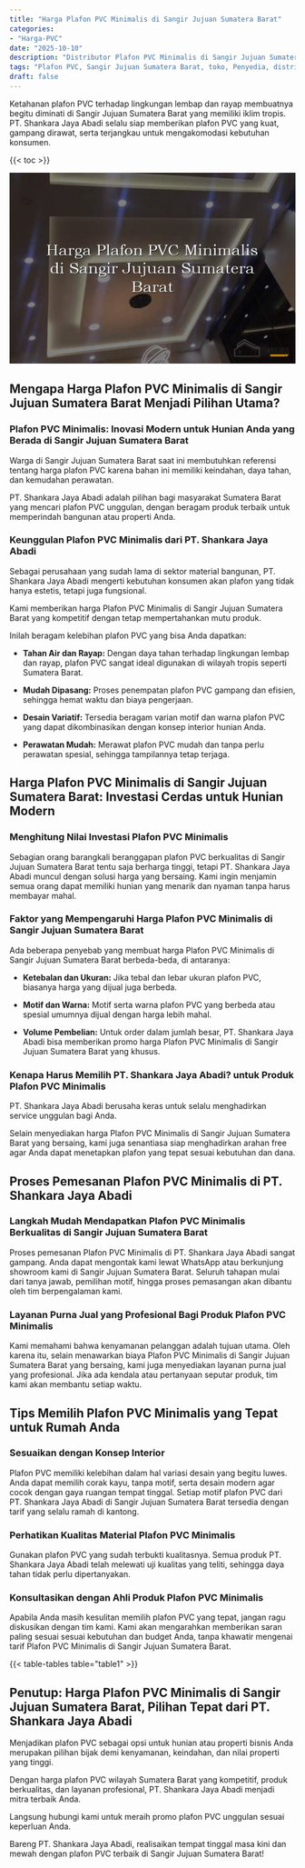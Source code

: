 ```yaml
---
title: "Harga Plafon PVC Minimalis di Sangir Jujuan Sumatera Barat"
categories: 
- "Harga-PVC"
date: "2025-10-10"
description: "Distributor Plafon PVC Minimalis di Sangir Jujuan Sumatera Barat untuk hunian, perkantoran, serta gerai. Material unggulan, pilihan motif, warna modern, dengan layanan penempatan dikerjakan oleh tenaga ahli profesional serta jaminan resmi!|Jasa penjualan Plafon PVC Minimalis di Sangir Jujuan Sumatera Barat bagi keperluan tempat tinggal, kantor, maupun ritel, dengan panel unggulan dan penempatan oleh tenaga ahli profesional dan garansi resmi.|Pilihan Plafon PVC Minimalis di Sangir Jujuan Sumatera Barat yang terpercaya bagi rumah, office, serta gerai, bersama material terbaik dan pemasangan ditangani oleh tim berpengalaman serta jaminan resmi.|Distribusi Plafon PVC Minimalis di Sangir Jujuan Sumatera Barat untuk tempat tinggal, perkantoran, dan ritel, dengan produk terbaik dan penempatan dikerjakan oleh tim berpengalaman, lengkap beserta kepastian resmi.}"
tags: "Plafon PVC, Sangir Jujuan Sumatera Barat, toko, Penyedia, distributor"
draft: false
---
```


Ketahanan plafon PVC terhadap lingkungan lembap dan rayap membuatnya begitu diminati di Sangir Jujuan Sumatera Barat yang memiliki iklim tropis. PT. Shankara Jaya Abadi selalu siap memberikan plafon PVC yang kuat, gampang dirawat, serta terjangkau untuk mengakomodasi kebutuhan konsumen.

{{< toc >}}

![Harga Plafon PVC Minimalis di Sangir Jujuan Sumatera Barat](/images/Harga-PVC/Harga-Plafon-PVC-Minimalis-di-Sangir-Jujuan-Sumatera-Barat.png)


## Mengapa Harga Plafon PVC Minimalis di Sangir Jujuan Sumatera Barat Menjadi Pilihan Utama?

### Plafon PVC Minimalis: Inovasi Modern untuk Hunian Anda yang Berada di Sangir Jujuan Sumatera Barat

Warga di Sangir Jujuan Sumatera Barat saat ini membutuhkan referensi tentang harga plafon PVC karena bahan ini memiliki keindahan, daya tahan, dan kemudahan perawatan.

PT. Shankara Jaya Abadi adalah pilihan bagi masyarakat Sumatera Barat yang mencari plafon PVC unggulan, dengan beragam produk terbaik untuk memperindah bangunan atau properti Anda.

### Keunggulan Plafon PVC Minimalis dari PT. Shankara Jaya Abadi

Sebagai perusahaan yang sudah lama di sektor material bangunan, PT. Shankara Jaya Abadi mengerti kebutuhan konsumen akan plafon yang tidak hanya estetis, tetapi juga fungsional.

Kami memberikan harga Plafon PVC Minimalis di Sangir Jujuan Sumatera Barat yang kompetitif dengan tetap mempertahankan mutu produk.

Inilah beragam kelebihan plafon PVC yang bisa Anda dapatkan:

- **Tahan Air dan Rayap:** Dengan daya tahan terhadap lingkungan lembap dan rayap, plafon PVC sangat ideal digunakan di wilayah tropis seperti Sumatera Barat.

- **Mudah Dipasang:** Proses penempatan plafon PVC gampang dan efisien, sehingga hemat waktu dan biaya pengerjaan.

- **Desain Variatif:** Tersedia beragam varian motif dan warna plafon PVC yang dapat dikombinasikan dengan konsep interior hunian Anda.

- **Perawatan Mudah:** Merawat plafon PVC mudah dan tanpa perlu perawatan spesial, sehingga tampilannya tetap terjaga.

## Harga Plafon PVC Minimalis di Sangir Jujuan Sumatera Barat: Investasi Cerdas untuk Hunian Modern

### Menghitung Nilai Investasi Plafon PVC Minimalis

Sebagian orang barangkali beranggapan plafon PVC berkualitas di Sangir Jujuan Sumatera Barat tentu saja berharga tinggi, tetapi PT. Shankara Jaya Abadi muncul dengan solusi harga yang bersaing. Kami ingin menjamin semua orang dapat memiliki hunian yang menarik dan nyaman tanpa harus membayar mahal.

### Faktor yang Mempengaruhi Harga Plafon PVC Minimalis di Sangir Jujuan Sumatera Barat

Ada beberapa penyebab yang membuat harga Plafon PVC Minimalis di Sangir Jujuan Sumatera Barat berbeda-beda, di antaranya:

- **Ketebalan dan Ukuran:** Jika tebal dan lebar ukuran plafon PVC, biasanya harga yang dijual juga berbeda.

- **Motif dan Warna:** Motif serta warna plafon PVC yang berbeda atau spesial umumnya dijual dengan harga lebih mahal.

- **Volume Pembelian:** Untuk order dalam jumlah besar, PT. Shankara Jaya Abadi bisa memberikan promo harga Plafon PVC Minimalis di Sangir Jujuan Sumatera Barat yang khusus.

### Kenapa Harus Memilih PT. Shankara Jaya Abadi? untuk Produk Plafon PVC Minimalis

PT. Shankara Jaya Abadi berusaha keras untuk selalu menghadirkan service unggulan bagi Anda.

Selain menyediakan harga Plafon PVC Minimalis di Sangir Jujuan Sumatera Barat yang bersaing, kami juga senantiasa siap menghadirkan arahan free agar Anda dapat menetapkan plafon yang tepat sesuai kebutuhan dan dana.

## Proses Pemesanan Plafon PVC Minimalis di PT. Shankara Jaya Abadi

### Langkah Mudah Mendapatkan Plafon PVC Minimalis Berkualitas di Sangir Jujuan Sumatera Barat

Proses pemesanan Plafon PVC Minimalis di PT. Shankara Jaya Abadi sangat gampang. Anda dapat mengontak kami lewat WhatsApp atau berkunjung showroom kami di Sangir Jujuan Sumatera Barat. Seluruh tahapan mulai dari tanya jawab, pemilihan motif, hingga proses pemasangan akan dibantu oleh tim berpengalaman kami.

### Layanan Purna Jual yang Profesional Bagi Produk Plafon PVC Minimalis

Kami memahami bahwa kenyamanan pelanggan adalah tujuan utama. Oleh karena itu, selain menawarkan biaya Plafon PVC Minimalis di Sangir Jujuan Sumatera Barat yang bersaing, kami juga menyediakan layanan purna jual yang profesional. Jika ada kendala atau pertanyaan seputar produk, tim kami akan membantu setiap waktu.

## Tips Memilih Plafon PVC Minimalis yang Tepat untuk Rumah Anda

### Sesuaikan dengan Konsep Interior

Plafon PVC memiliki kelebihan dalam hal variasi desain yang begitu luwes. Anda dapat memilih corak kayu, tanpa motif, serta desain modern agar cocok dengan gaya ruangan tempat tinggal. Setiap motif plafon PVC dari PT. Shankara Jaya Abadi di Sangir Jujuan Sumatera Barat tersedia dengan tarif yang selalu ramah di kantong.

### Perhatikan Kualitas Material Plafon PVC Minimalis

Gunakan plafon PVC yang sudah terbukti kualitasnya. Semua produk PT. Shankara Jaya Abadi telah melewati uji kualitas yang teliti, sehingga daya tahan tidak perlu dipertanyakan.

### Konsultasikan dengan Ahli Produk Plafon PVC Minimalis

Apabila Anda masih kesulitan memilih plafon PVC yang tepat, jangan ragu diskusikan dengan tim kami. Kami akan mengarahkan memberikan saran paling sesuai sesuai kebutuhan dan budget Anda, tanpa khawatir mengenai tarif Plafon PVC Minimalis di Sangir Jujuan Sumatera Barat.

{{< table-tables table="table1" >}}

## Penutup: Harga Plafon PVC Minimalis di Sangir Jujuan Sumatera Barat, Pilihan Tepat dari PT. Shankara Jaya Abadi

Menjadikan plafon PVC sebagai opsi untuk hunian atau properti bisnis Anda merupakan pilihan bijak demi kenyamanan, keindahan, dan nilai properti yang tinggi.

Dengan harga plafon PVC wilayah Sumatera Barat yang kompetitif, produk berkualitas, dan layanan profesional, PT. Shankara Jaya Abadi menjadi mitra terbaik Anda.

Langsung hubungi kami untuk meraih promo plafon PVC unggulan sesuai keperluan Anda.

Bareng PT. Shankara Jaya Abadi, realisaikan tempat tinggal masa kini dan mewah dengan plafon PVC terbaik di Sangir Jujuan Sumatera Barat!